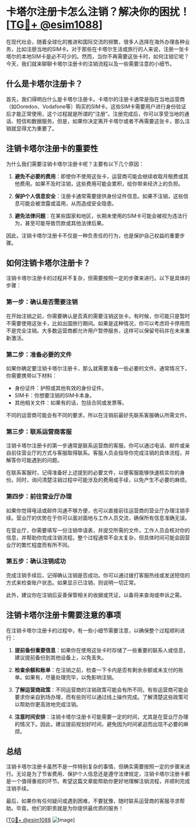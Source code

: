# 卡塔尔注册卡怎么注销？解决你的困扰！[[TG💪+ @esim1088](https://t.me/s/esim1088)]

在现代社会，随着全球化的推进和国际交流的频繁，很多人选择在海外办理各种业务，比如注册当地的SIM卡。对于那些在卡塔尔生活或旅行的人来说，注册一张卡塔尔的本地SIM卡是必不可少的。然而，当你不再需要这张卡时，如何注销它呢？今天，我们就来聊聊卡塔尔注册卡的注销流程以及一些需要注意的小细节。

## 什么是卡塔尔注册卡？

首先，我们得明白什么是卡塔尔注册卡。卡塔尔的注册卡通常是指在当地运营商（如Ooredoo、Vodafone等）购买的SIM卡。这些SIM卡需要用户进行身份验证后才能正常使用，这个过程就是所谓的“注册”。注册完成后，你可以享受当地的通话、短信和数据服务。但是，如果你决定离开卡塔尔或者不再需要这张卡，那么注销就显得尤为重要了。

## 注销卡塔尔注册卡的重要性

为什么我们需要注销卡塔尔注册卡呢？主要有以下几个原因：

1. **避免不必要的费用**：即使你不使用这张卡，运营商可能会继续收取月租费或其他费用。如果不及时注销，这些费用可能会累积，给你带来经济上的负担。
   
2. **保护个人信息安全**：注册卡通常需要提供身份证件信息。如果不注销，这些信息可能会被泄露或滥用，从而造成安全隐患。

3. **避免法律问题**：在某些国家和地区，长期未使用的SIM卡可能会被视为违法行为，甚至可能导致罚款或其他法律后果。

因此，注销卡塔尔注册卡不仅是一种负责任的行为，也是保护自己权益的重要步骤。

## 如何注销卡塔尔注册卡？

注销卡塔尔注册卡的过程并不复杂，但需要按照一定的步骤来进行。以下是具体的步骤：

### 第一步：确认是否需要注销

在开始注销之前，你需要确认是否真的需要注销这张卡。有时候，你可能只是暂时不需要使用这张卡，比如出国旅行期间。如果是这种情况，你可以考虑将卡停用而不是完全注销。大多数运营商都允许用户暂停服务，这样可以保留号码并在未来重新激活。

### 第二步：准备必要的文件

如果你确定要注销卡塔尔注册卡，那么就需要准备一些必要的文件。通常情况下，你需要携带以下材料：

- 身份证件：护照或其他有效的身份证件。
- SIM卡：你想要注销的SIM卡本身。
- 其他相关文件：如果有的话，包括合同或发票等。

不同的运营商可能会有不同的要求，所以在注销前最好先联系客服确认所需文件。

### 第三步：联系运营商客服

注销卡塔尔注册卡的第一步通常是联系运营商的客服。你可以通过电话、邮件或亲自前往营业厅的方式与客服取得联系。客服人员会指导你完成注销的具体流程，并解答你可能遇到的问题。

在联系客服时，记得准备好上述提到的必要文件，以便客服能够快速核实你的身份。同时，询问清楚注销过程中可能涉及的费用或手续，以免产生不必要的麻烦。

### 第四步：前往营业厅办理

如果你觉得电话或邮件沟通不够方便，也可以直接前往运营商的营业厅办理注销手续。营业厅的优势在于你可以面对面地与工作人员交流，确保所有信息准确无误。

在营业厅，你需要填写一份注销申请表，并提交所需的文件。工作人员会核对你的信息，并帮助你完成注销流程。整个过程通常不会太复杂，但具体时间可能会因营业厅的繁忙程度而有所不同。

### 第五步：确认注销成功

完成注销手续后，记得确认注销是否成功。你可以通过拨打客服热线或发送短信的方式来检查账户状态。如果显示已注销，则说明一切正常。

此外，建议你在注销后妥善保管相关的收据或凭证，以备将来查询或申诉之需。

## 注销卡塔尔注册卡需要注意的事项

在注销卡塔尔注册卡的过程中，有一些小细节需要注意，以确保整个过程顺利进行：

1. **提前备份重要信息**：如果你在使用这张卡时存储了一些重要的联系人或信息，建议提前备份到其他设备上，以免丢失。

2. **检查余额和账单**：在注销之前，检查一下卡内是否有剩余余额或未支付的账单。如果有，尽量处理完毕，以免影响注销。

3. **了解运营商政策**：不同运营商的注销政策可能会有所不同，有些运营商可能会要求你亲自到场办理，而有些则可以通过线上操作完成。了解清楚这些政策可以帮助你更高效地完成注销。

4. **注意时间安排**：注销卡塔尔注册卡可能需要一定的时间，尤其是在营业厅办理的情况下。因此，建议提前规划好时间，避免因为时间紧迫而出现不必要的麻烦。

## 总结

注销卡塔尔注册卡虽然不是一件特别复杂的事情，但确实需要按照一定的步骤来进行。无论是为了节省费用、保护个人信息还是遵守法律规定，注销卡塔尔注册卡都是一个值得重视的环节。希望这篇文章能帮助你更好地理解注销流程，并顺利完成注销手续。

最后，如果你有任何疑问或遇到困难，不要犹豫，随时联系运营商的客服寻求帮助。毕竟，他们的职责就是为你提供最优质的服务！

[[TG💪+ @esim1088](https://t.me/s/esim1088) ![Image](https://i.postimg.cc/4NQfJmqS/Snipaste-2025-05-13-00-14-12.png)]